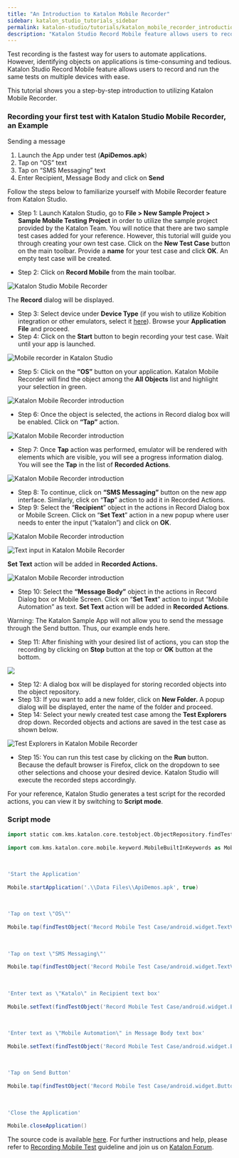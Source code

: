 ```yaml
---
title: "An Introduction to Katalon Mobile Recorder"
sidebar: katalon_studio_tutorials_sidebar
permalink: katalon-studio/tutorials/katalon_mobile_recorder_introduction.html
description: "Katalon Studio Record Mobile feature allows users to record and run the same tests on multiple devices. This is an introduction to Katalon Mobile Recorder."
---
```

[](#)

Test recording is the fastest way for users to automate applications. However, identifying objects on applications is time-consuming and tedious. Katalon Studio Record Mobile feature allows users to record and run the same tests on multiple devices with ease.

This tutorial shows you a step-by-step introduction to utilizing Katalon Mobile Recorder.

### Recording your first test with Katalon Studio Mobile Recorder, an Example

Sending a message

1.  Launch the App under test (**ApiDemos.apk**)
2.  Tap on “OS” text
3.  Tap on “SMS Messaging” text
4.  Enter Recipient, Message Body and click on **Send**

Follow the steps below to familiarize yourself with Mobile Recorder feature from Katalon Studio.

*   Step 1: Launch Katalon Studio, go to **File > New Sample Project > Sample Mobile Testing** **Project** in order to utilize the sample project provided by the Katalon Team. You will notice that there are two sample test cases added for your reference. However, this tutorial will guide you through creating your own test case. Click on the **New Test Case** button on the main toolbar. Provide a **name** for your test case and click **OK**. An empty test case will be created.

*   Step 2: Click on **Record Mobile** from the main toolbar.

![Katalon Studio Mobile Recorder](../../images/katalon-studio/tutorials/katalon_mobile_recorder_introduction/Katalon-Mobile-Recorder.png)

The **Record** dialog will be displayed.

*   Step 3: Select device under **Device Type** (if you wish to utilize Kobition integration or other emulators, select it [here](https://docs.katalon.com/display/KD/Mobile+Testing+with+Kobiton+Devices)). Browse your **Application File** and proceed.
*   Step 4: Click on the **Start** button to begin recording your test case. Wait until your app is launched.

![Mobile recorder in Katalon Studio](../../images/katalon-studio/tutorials/katalon_mobile_recorder_introduction/Mobile-Recorder-in-Katalon-Studio-4.png)

*   Step 5: Click on the **“OS”** button on your application. Katalon Mobile Recorder will find the object among the **All Objects** list and highlight your selection in green.

![Katalon Mobile Recorder introduction](../../images/katalon-studio/tutorials/katalon_mobile_recorder_introduction/Mobile-Recorder-in-Katalon-Studio-5.png)

*   Step 6: Once the object is selected, the actions in Record dialog box will be enabled. Click on **“Tap”** action.

![Katalon Mobile Recorder introduction](../../images/katalon-studio/tutorials/katalon_mobile_recorder_introduction/Mobile-Recorder-in-Katalon-Studio-6.png)

*   Step 7: Once **Tap** action was performed, emulator will be rendered with elements which are visible, you will see a progress information dialog. You will see the **Tap** in the list of **Recorded Actions**.

![Katalon Mobile Recorder introduction](../../images/katalon-studio/tutorials/katalon_mobile_recorder_introduction/Mobile-Recorder-in-Katalon-Studio-7.png)

*   Step 8: To continue, click on **“SMS Messaging”** button on the new app interface. Similarly, click on “**Tap**” action to add it in Recorded Actions.
*   Step 9: Select the “**Recipient**” object in the actions in Record Dialog box or Mobile Screen. Click on “**Set Text**” action in a new popup where user needs to enter the input (“katalon”) and click on **OK**.

![Katalon Mobile Recorder introduction](../../images/katalon-studio/tutorials/katalon_mobile_recorder_introduction/Mobile-Recorder-in-Katalon-Studio-9.png)

![Text input in Katalon Mobile Recorder](../../images/katalon-studio/tutorials/katalon_mobile_recorder_introduction/Set-Text-in-Mobile-Recorder-in-Katalon-Studio.png)

**Set Text** action will be added in **Recorded Actions.**

![Katalon Mobile Recorder introduction](../../images/katalon-studio/tutorials/katalon_mobile_recorder_introduction/Mobile-Recorder-in-Katalon-Studio-101.png)

*   Step 10: Select the **“Message Body”** object in the actions in Record Dialog box or Mobile Screen. Click on “**Set Text**” action to input “Mobile Automation” as text. **Set Text** action will be added in **Recorded Actions**.

Warning: The Katalon Sample App will not allow you to send the message through the Send button. Thus, our example ends here.

*   Step 11: After finishing with your desired list of actions, you can stop the recording by clicking on **Stop** button at the top or **OK** button at the bottom.

![](../../images/katalon-studio/tutorials/katalon_mobile_recorder_introduction/Mobile-Recorder-in-Katalon-Studio-11.png)

*   Step 12: A dialog box will be displayed for storing recorded objects into the object repository.
*   Step 13: If you want to add a new folder, click on **New Folder.** A popup dialog will be displayed, enter the name of the folder and proceed.
*   Step 14: Select your newly created test case among the **Test Explorers** drop down. Recorded objects and actions are saved in the test case as shown below.

![Test Explorers in Katalon Mobile Recorder](../../images/katalon-studio/tutorials/katalon_mobile_recorder_introduction/Recording-your-first-test-with-Katalon-Studio-Mobile-Recorder-151.png)

*   Step 15: You can run this test case by clicking on the **Run** button. Because the default browser is Firefox, click on the dropdown to see other selections and choose your desired device. Katalon Studio will execute the recorded steps accordingly.

For your reference, Katalon Studio generates a test script for the recorded actions, you can view it by switching to **Script mode**.

### Script mode

```groovy
import static com.kms.katalon.core.testobject.ObjectRepository.findTestObject
 
import com.kms.katalon.core.mobile.keyword.MobileBuiltInKeywords as Mobile
 
 
 
'Start the Application'
 
Mobile.startApplication('.\\Data Files\\ApiDemos.apk', true)
 
 
 
'Tap on text \"OS\"'
 
Mobile.tap(findTestObject('Record Mobile Test Case/android.widget.TextView8 - OS'), 60)
 
 
 
'Tap on text \"SMS Messaging\"'
 
Mobile.tap(findTestObject('Record Mobile Test Case/android.widget.TextView4 - SMS Messaging'), 60)
 
 
 
'Enter text as \"Katalo\" in Recipient text box'
 
Mobile.setText(findTestObject('Record Mobile Test Case/android.widget.EditText0'), 'katalon', 60)
 
 
 
'Enter text as \"Mobile Automation\" in Message Body text box'
 
Mobile.setText(findTestObject('Record Mobile Test Case/android.widget.EditText1'), 'Mobile Automation', 60)
 
 
 
'Tap on Send Button'
 
Mobile.tap(findTestObject('Record Mobile Test Case/android.widget.Button0 - Send'), 60)
 
 
 
'Close the Application'
 
Mobile.closeApplication()

```

The source code is available [here](https://github.com/katalon-studio/katalon-mobile-automation). For further instructions and help, please refer to [Recording Mobile Test](https://docs.katalon.com/x/RwnR) guideline and join us on [Katalon Forum](http://forum.katalon.com/).

[](#modal-id-popup)